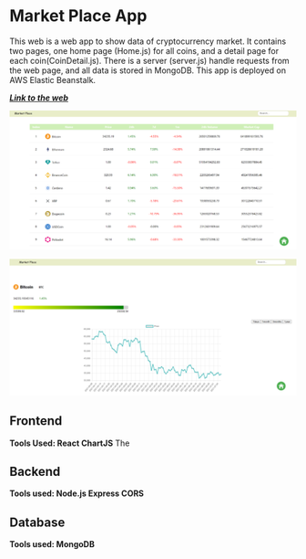# Market Place App

This web is a web app to show data of cryptocurrency market. It contains two pages, one home page (Home.js) for all coins, and a detail page for each coin(CoinDetail.js). There is a server (server.js) handle requests from the web page, and all data is stored in MongoDB. This app is deployed on AWS Elastic Beanstalk.

***[Link to the web](http://market-backend-env.eba-k6mijpth.ap-southeast-2.elasticbeanstalk.com/)***

**![Home Page:](/resource/HomePage.png)**

**![Detail Page:](resource/DetailPage1.png)**

## Frontend
**Tools Used: React ChartJS**
The 

## Backend
**Tools used: Node.js Express CORS**

## Database
**Tools used: MongoDB**
